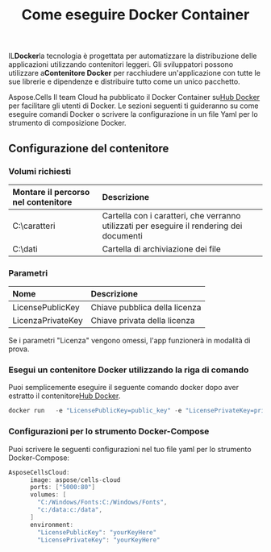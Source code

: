 ﻿---
title: Come eseguire Docker Container
second_title: Aspose.Cells Cloud Documen
type: docs
url: /it/getting-started/how-to-run-docker-container/
aliases: [/how-to-run-docker-container/]
description: Come eseguire Docker Aspose.Cells Contenitore cloud. Aspose.Cells Cloud supporta Excel per creare, convertire, unire, dividere, proteggere, operazioni di oggetti interni e così via
weight: 100
kwords: Excel, Office Cloud, REST API, Foglio di calcolo, PDF, CSV, Json, Markdwon, Come eseguire il contenitore Docker
---
 IL**Docker**la tecnologia è progettata per automatizzare la distribuzione delle applicazioni utilizzando contenitori leggeri. Gli sviluppatori possono utilizzare a**Contenitore Docker** per racchiudere un'applicazione con tutte le sue librerie e dipendenze e distribuire tutto come un unico pacchetto.

 Aspose.Cells Il team Cloud ha pubblicato il Docker Container su[Hub Docker](https://hub.docker.com/r/aspose/cells-cloud) per facilitare gli utenti di Docker. Le sezioni seguenti ti guideranno su come eseguire comandi Docker o scrivere la configurazione in un file Yaml per lo strumento di composizione Docker.

## Configurazione del contenitore

### Volumi richiesti

|Montare il percorso nel contenitore|Descrizione|
|:- |:- |
|C:\caratteri|Cartella con i caratteri, che verranno utilizzati per eseguire il rendering dei documenti|
|C:\dati|Cartella di archiviazione dei file|

### Parametri

|Nome|Descrizione|
|:- |:- |
|LicensePublicKey|Chiave pubblica della licenza|
|LicenzaPrivateKey|Chiave privata della licenza|


Se i parametri "Licenza" vengono omessi, l'app funzionerà in modalità di prova.


### Esegui un contenitore Docker utilizzando la riga di comando

Puoi semplicemente eseguire il seguente comando docker dopo aver estratto il contenitore[Hub Docker](https://href.li/?https://hub.docker.com/r/aspose/cells-cloud).

```JAVA
docker run   -e "LicensePublicKey=public_key" -e "LicensePrivateKey=private_key" -v c:/data:c:/data  -v C:/Windows/Fonts:C:/Windows/Fonts -p 80:5000   aspose/cells-cloud
```

### Configurazioni per lo strumento Docker-Compose

Puoi scrivere le seguenti configurazioni nel tuo file yaml per lo strumento Docker-Compose:

```JAVA
AsposeCellsCloud:
      image: aspose/cells-cloud
      ports: ["5000:80"]
      volumes: [
        "C:/Windows/Fonts:C:/Windows/Fonts",
        "c:/data:c:/data",
      ]
      environment:
        "LicensePublicKey": "yourKeyHere"
        "LicensePrivateKey": "yourKeyHere"
```

